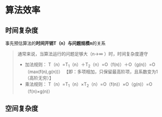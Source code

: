 

# 算法效率
## 时间复杂度
事先预估算法的**时间开销T（n）**与**问题规模n**的关系
>通常来说，当算法运行的问题足够大（n→$\infty$ ）时，时间复杂度遵守
>- 加法规则：
> T（n）=T$_1$（n）＋T$_2$（n）=O（f(n)）＋O（g(n)）=O（max(f(n),g(n))）
>【即：多项相加，只保留最高阶项，且系数变为1（高阶无穷）】
>- 乘法规则：
>T（n）=T$_1$（n）$×$T$_2$（n）=O（f(n)）×O（g(n)）=O（f(n)×g(n)）

## 空间复杂度

<!--stackedit_data:
eyJoaXN0b3J5IjpbMTIwNzQyOTQwMywtOTg2MDUxODIxXX0=
-->